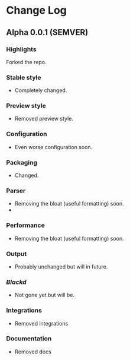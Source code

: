 # Change Log

## Alpha 0.0.1 (SEMVER)

### Highlights

Forked the repo.

### Stable style

- Completely changed.

### Preview style

- Removed preview style.

### Configuration

- Even worse configuration soon.

### Packaging

- Changed.

### Parser

- Removing the bloat (useful formatting) soon.
- 
### Performance

- Removing the bloat (useful formatting) soon.

### Output

- Probably unchanged but will in future.

### _Blackd_

- Not gone yet but will be.

### Integrations

- Removed integrations

### Documentation

- Removed docs
